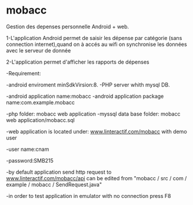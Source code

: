 mobacc
======

Gestion des depenses personnelle Android + web.


1-L'application Android permet de saisir les dépense par catégorie (sans connection internet),quand on à accés au wifi on synchronise les données avec le serveur de donnée

2-L'application permet d'afficher les rapports de dépenses


-Requirement:

-android enviroment minSdkVirsion:8.
-PHP server whith mysql DB.

-android application name:mobacc
-android application package name:com.example.mobacc


-php folder: mobacc web application
-myssql data base folder: mobacc web application/mobacc.sql

-web application is located under: www.linteractif.com/mobacc  with demo user 

-user name:cnam

-password:SMB215

-by default application send http request to www.linteractif.com/mobacc/api can be edited from "mobacc / src / com / example / mobacc / SendRequest.java"

-in order to test application in emulator with no connection press F8
